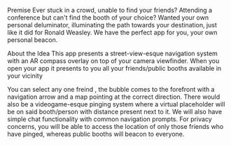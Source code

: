 Premise
Ever stuck in a crowd, unable to find your friends? Attending a conference but can't find the booth of your choice?
Wanted your own personal deluminator, illuminating the path towards your destination, just like it did for Ronald Weasley.
We have the perfect app for you, your own personal beacon.

About the Idea
This app presents a street-view-esque navigation system with an AR compass overlay on top of your camera viewfinder. When you open your app it presents to you all your friends/public booths available in your vicinity

You can select any one freind , the bubble comes to the forefront with a navigation arrow and a map pointing at the correct direction. There would also be a videogame-esque pinging system where a virtual placeholder will be on said booth/person with distance present next to it. We will also have simple chat functionality with common navigation prompts. For privacy concerns, you will be able to access the location of only those friends who have pinged, whereas public booths will beacon to everyone.

